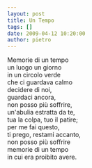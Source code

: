 ```yaml
---
layout: post
title: Un Tempo
tags: []
date: 2009-04-12 10:20:00
author: pietro
---
```

Memorie di un tempo<br/>un luogo un giorno<br/>in un circolo verde<br/>che ci guardava calmo<br/>decidere di noi,<br/>guardaci ancora,<br/>non posso più soffrire,<br/>un'abulia estratta da te,<br/>tua la colpa, tuo il patire;<br/>per me fai questo,<br/>ti prego, restami accanto,<br/>non posso più soffrire<br/>memorie di un tempo<br/>in cui era proibito avere.
